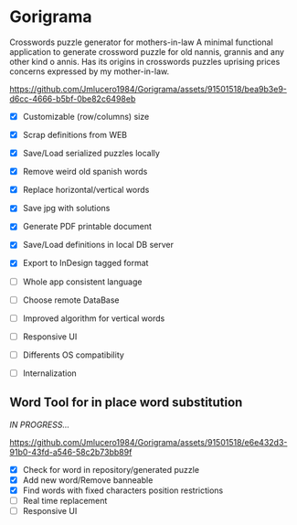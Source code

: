 # Gorigrama
Crosswords puzzle generator for mothers-in-law
A minimal functional application to generate crossword puzzle for old nannis, grannis and any other kind o annis.
Has its origins in crosswords puzzles uprising prices concerns expressed by my mother-in-law.

 
 
 

https://github.com/Jmlucero1984/Gorigrama/assets/91501518/bea9b3e9-d6cc-4666-b5bf-0be82c6498eb



- [x] Customizable (row/columns) size
- [x] Scrap definitions from WEB
- [x] Save/Load serialized puzzles locally
- [x] Remove weird old spanish words
- [x] Replace horizontal/vertical words
- [x] Save jpg with solutions
- [x] Generate PDF printable document
- [x] Save/Load definitions in local DB server
- [x] Export to InDesign tagged format
- [ ] Whole app consistent language
- [ ] Choose remote DataBase
- [ ] Improved algorithm for vertical words
- [ ] Responsive UI
- [ ] Differents OS compatibility
- [ ] Internalization


## Word Tool for in place word substitution
*IN PROGRESS...*  


https://github.com/Jmlucero1984/Gorigrama/assets/91501518/e6e432d3-91b0-43fd-a546-58c2b73bb89f


- [x] Check for word in repository/generated puzzle
- [x] Add new word/Remove banneable 
- [x] Find words with fixed characters position restrictions
- [ ] Real time replacement
- [ ] Responsive UI
